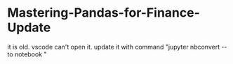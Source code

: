 # Mastering-Pandas-for-Finance-Update
it is old. vscode can't open it. update it with command "jupyter nbconvert --to notebook "
